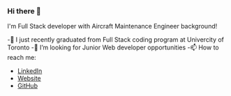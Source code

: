 ### Hi there 👋

I'm Full Stack developer with Aircraft Maintenance Engineer background!

-🌱 I just recently graduated from Full Stack coding program at Univercity of Toronto
-👯 I’m looking for Junior Web developer opportunities
-📫 How to reach me:

- [LinkedIn](https://www.linkedin.com/in/aige-mao/)
- [Website](https://etammao.github.io/Portfolio/)
- [GitHub](https://github.com/etammao)

<!--
**etammao/etammao** is a ✨ _special_ ✨ repository because its `README.md` (this file) appears on your GitHub profile.

Here are some ideas to get you started:

- 🔭 I’m currently working on ...
- 🌱 I’m currently learning ...
- 👯 I’m looking to collaborate on ...
- 🤔 I’m looking for help with ...
- 💬 Ask me about ...
- 📫 How to reach me: ...
- 😄 Pronouns: ...
- ⚡ Fun fact: ...
-->

